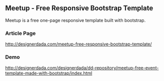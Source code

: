 ## Meetup - Free Responsive Bootstrap Template
Meetup is a free one-page responsive template built with bootstrap.

### Article Page
http://designerdada.com/meetup-free-responsive-bootstrap-template/

### Demo
http://designerdada.com/designerdada/dd-repository/meetup-free-event-template-made-with-bootstrap/index.html
